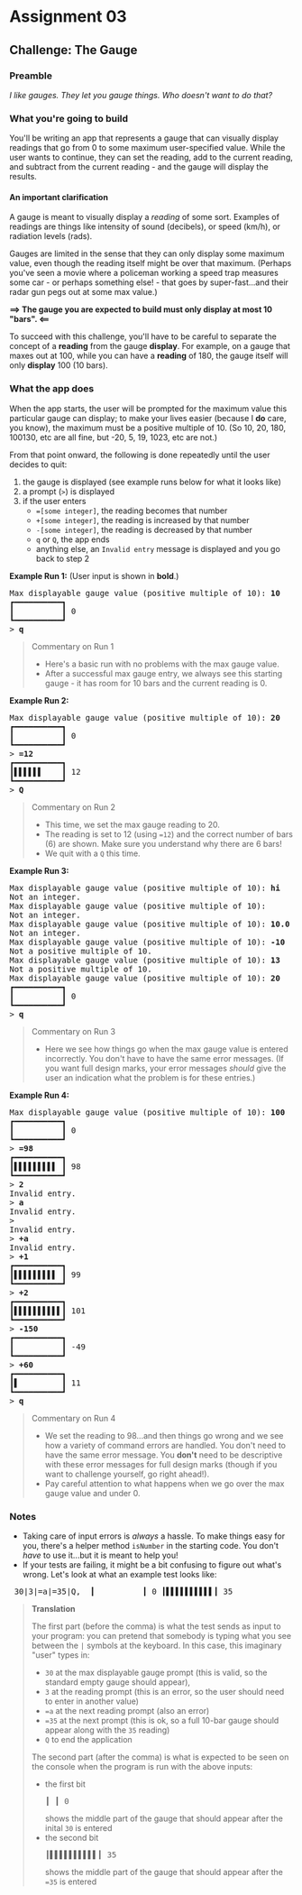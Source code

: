 # Assignment 03

## Challenge: The Gauge

### Preamble

_I like gauges. They let you gauge things. Who doesn't want to do that?_

### What you're going to build

You'll be writing an app that represents a gauge that can visually display readings that go from 0 to some maximum user-specified value. While the user wants to continue, they can set the reading, add to the current reading, and subtract from the current reading - and the gauge will display the results.

#### An important clarification

A gauge is meant to visually display a _reading_ of some sort. Examples of readings are things like intensity of sound (decibels), or speed (km/h), or radiation levels (rads).

Gauges are limited in the sense that they can only display some maximum value, even though the reading itself might be over that maximum. (Perhaps you've seen a movie where a policeman working a speed trap measures some car - or perhaps something else! - that goes by super-fast...and their radar gun pegs out at some max value.)

**==> The gauge you are expected to build must only display at most 10 "bars". <==**

To succeed with this challenge, you'll have to be careful to separate the concept of a **reading** from the gauge **display**. For example, on a gauge that maxes out at 100, while you can have a **reading** of 180, the gauge itself will only **display** 100 (10 bars).

### What the app does

When the app starts, the user will be prompted for the maximum value this particular gauge can display; to make your lives easier (because I **do** care, you know), the maximum must be a positive multiple of 10. (So 10, 20, 180, 100130, etc are all fine, but -20, 5, 19, 1023, etc are not.)

From that point onward, the following is done repeatedly until the user decides to quit:

1. the gauge is displayed (see example runs below for what it looks like)
1. a prompt (`>`) is displayed
1. if the user enters
    - `=[some integer]`, the reading becomes that number
    - `+[some integer]`, the reading is increased by that number
    - `-[some integer]`, the reading is decreased by that number
    - `q` or `Q`, the app ends
    - anything else, an `Invalid entry` message is displayed and you go back to step 2

**Example Run 1:**
(User input is shown in **bold**.)

<pre>
Max displayable gauge value (positive multiple of 10): <b>10</b>
┏━━━━━━━━━━┓
┃          ┃ 0
┗━━━━━━━━━━┛
> <b>q</b>
</pre>

> Commentary on Run 1
>
> - Here's a basic run with no problems with the max gauge value.
> - After a successful max gauge entry, we always see this starting gauge - it has room for 10 bars and the current reading is 0.

**Example Run 2:**

<pre>
Max displayable gauge value (positive multiple of 10): <b>20</b>
┏━━━━━━━━━━┓
┃          ┃ 0
┗━━━━━━━━━━┛
> <b>=12</b>
┏━━━━━━━━━━┓
┃▌▌▌▌▌▌    ┃ 12
┗━━━━━━━━━━┛
> <b>Q</b>
</pre>

> Commentary on Run 2
>
> - This time, we set the max gauge reading to 20.
> - The reading is set to 12 (using `=12`) and the correct number of bars (6) are shown. Make sure you understand why there are 6 bars!
> - We quit with a `Q` this time.

**Example Run 3:**

<pre>
Max displayable gauge value (positive multiple of 10): <b>hi</b>
Not an integer.
Max displayable gauge value (positive multiple of 10):
Not an integer.
Max displayable gauge value (positive multiple of 10): <b>10.0</b>
Not an integer.
Max displayable gauge value (positive multiple of 10): <b>-10</b>
Not a positive multiple of 10.
Max displayable gauge value (positive multiple of 10): <b>13</b>
Not a positive multiple of 10.
Max displayable gauge value (positive multiple of 10): <b>20</b>
┏━━━━━━━━━━┓
┃          ┃ 0
┗━━━━━━━━━━┛
> <b>q</b>
</pre>

> Commentary on Run 3
>
> - Here we see how things go when the max gauge value is entered incorrectly. You don't have to have the same error messages. (If you want full design marks, your error messages _should_ give the user an indication what the problem is for these entries.)

**Example Run 4:**

<pre>
Max displayable gauge value (positive multiple of 10): <b>100</b>
┏━━━━━━━━━━┓
┃          ┃ 0
┗━━━━━━━━━━┛
> <b>=98</b>
┏━━━━━━━━━━┓
┃▌▌▌▌▌▌▌▌▌ ┃ 98
┗━━━━━━━━━━┛
> <b>2</b>
Invalid entry.
> <b>a</b>
Invalid entry.
>
Invalid entry.
> <b>+a</b>
Invalid entry.
> <b>+1</b>
┏━━━━━━━━━━┓
┃▌▌▌▌▌▌▌▌▌ ┃ 99
┗━━━━━━━━━━┛
> <b>+2</b>
┏━━━━━━━━━━┓
┃▌▌▌▌▌▌▌▌▌▌┃ 101
┗━━━━━━━━━━┛
> <b>-150</b>
┏━━━━━━━━━━┓
┃          ┃ -49
┗━━━━━━━━━━┛
> <b>+60</b>
┏━━━━━━━━━━┓
┃▌         ┃ 11
┗━━━━━━━━━━┛
> <b>q</b>
</pre>

> Commentary on Run 4
>
> - We set the reading to 98...and then things go wrong and we see how a variety of command errors are handled. You don't need to have the same error message. You **don't** need to be descriptive with these error messages for full design marks (though if you want to challenge yourself, go right ahead!).
> - Pay careful attention to what happens when we go over the max gauge value and under 0.

### Notes

- Taking care of input errors is _always_ a hassle. To make things easy for you, there's a helper method `isNumber` in the starting code. You don't _have_ to use it...but it is meant to help you!
- If your tests are failing, it might be a bit confusing to figure out what's wrong. Let's look at what an example test looks like:

<pre>
 30|3|=a|=35|Q,  ┃          ┃ 0 ┃▌▌▌▌▌▌▌▌▌▌┃ 35
</pre>
> **Translation**
>
> The first part (before the comma) is what the test sends as input to your program: you can pretend that somebody is typing what you see between the `|` symbols at the keyboard. In this case, this imaginary "user" types in:
> - `30` at the max displayable gauge prompt (this is valid, so the standard empty gauge should appear),
> - `3` at the reading prompt (this is an error, so the user should need to enter in another value)
> - `=a` at the next reading prompt (also an error)
> - `=35` at the next prompt (this is ok, so a full 10-bar gauge should appear along with the `35` reading)
> - `Q` to end the application
>
>The second part (after the comma) is what is expected to be seen on the console when the program is run with the above inputs:
> - the first bit <pre>┃          ┃ 0</pre> shows the middle part of the gauge that should appear after the inital `30` is entered
> - the second bit <pre>┃▌▌▌▌▌▌▌▌▌▌┃ 35</pre> shows the middle part of the gauge that should appear after the `=35` is entered
